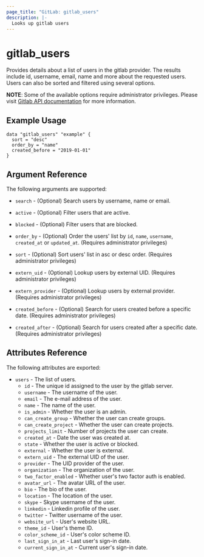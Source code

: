 ```yaml
---
page_title: "GitLab: gitlab_users"
description: |-
  Looks up gitlab users
---
```


# gitlab\_users

Provides details about a list of users in the gitlab provider. The results include id, username, email, name and more about the requested users. Users can also be sorted and filtered using several options.

**NOTE**: Some of the available options require administrator privileges. Please visit [Gitlab API documentation][users_for_admins] for more information.

## Example Usage

```hcl
data "gitlab_users" "example" {
  sort = "desc"
  order_by = "name"
  created_before = "2019-01-01"
}
```

## Argument Reference

The following arguments are supported:

* `search` - (Optional) Search users by username, name or email.

* `active` - (Optional) Filter users that are active.

* `blocked` - (Optional) Filter users that are blocked.

* `order_by` - (Optional) Order the users' list by `id`, `name`, `username`, `created_at` or `updated_at`. (Requires administrator privileges)

* `sort` - (Optional) Sort users' list in asc or desc order. (Requires administrator privileges)

* `extern_uid` - (Optional) Lookup users by external UID. (Requires administrator privileges)

* `extern_provider` - (Optional) Lookup users by external provider. (Requires administrator privileges)

* `created_before` - (Optional) Search for users created before a specific date. (Requires administrator privileges)

* `created_after` - (Optional)  Search for users created after a specific date. (Requires administrator privileges)


## Attributes Reference

The following attributes are exported:

* `users` - The list of users.
  * `id` - The unique id assigned to the user by the gitlab server.
  * `username` - The username of the user.
  * `email` - The e-mail address of the user.
  * `name` - The name of the user.
  * `is_admin` - Whether the user is an admin.
  * `can_create_group` - Whether the user can create groups.
  * `can_create_project` - Whether the user can create projects.
  * `projects_limit` - Number of projects the user can create.
  * `created_at` - Date the user was created at.
  * `state` - Whether the user is active or blocked.
  * `external` - Whether the user is external.
  * `extern_uid` - The external UID of the user.
  * `provider` - The UID provider of the user.
  * `organization` - The organization of the user.
  * `two_factor_enabled` - Whether user's two factor auth is enabled.
  * `avatar_url` - The avatar URL of the user.
  * `bio` - The bio of the user.
  * `location` - The location of the user.
  * `skype` - Skype username of the user.
  * `linkedin` - Linkedin profile of the user.
  * `twitter` - Twitter username of the user.
  * `website_url` - User's website URL.
  * `theme_id` - User's theme ID.
  * `color_scheme_id` - User's color scheme ID.
  * `last_sign_in_at` - Last user's sign-in date.
  * `current_sign_in_at` - Current user's sign-in date.


[users_for_admins]: https://docs.gitlab.com/ce/api/users.html#for-admins
